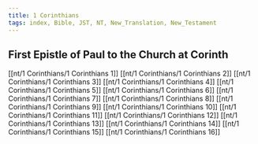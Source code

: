 ```yaml
---
title: 1 Corinthians
tags: index, Bible, JST, NT, New_Translation, New_Testament
---
```


## First Epistle of Paul to the Church at Corinth

[[nt/1 Corinthians/1 Corinthians 1]]
[[nt/1 Corinthians/1 Corinthians 2]]
[[nt/1 Corinthians/1 Corinthians 3]]
[[nt/1 Corinthians/1 Corinthians 4]]
[[nt/1 Corinthians/1 Corinthians 5]]
[[nt/1 Corinthians/1 Corinthians 6]]
[[nt/1 Corinthians/1 Corinthians 7]]
[[nt/1 Corinthians/1 Corinthians 8]]
[[nt/1 Corinthians/1 Corinthians 9]]
[[nt/1 Corinthians/1 Corinthians 10]]
[[nt/1 Corinthians/1 Corinthians 11]]
[[nt/1 Corinthians/1 Corinthians 12]]
[[nt/1 Corinthians/1 Corinthians 13]]
[[nt/1 Corinthians/1 Corinthians 14]]
[[nt/1 Corinthians/1 Corinthians 15]]
[[nt/1 Corinthians/1 Corinthians 16]]
